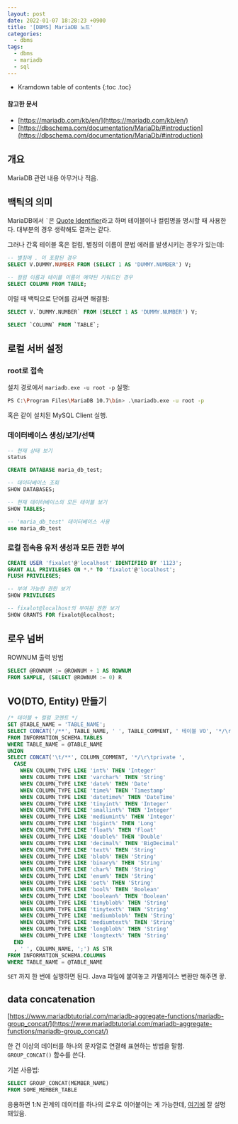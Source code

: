 ```yaml
---
layout: post
date: 2022-01-07 18:28:23 +0900
title: '[DBMS] MariaDB 노트'
categories:
  - dbms
tags:
  - dbms
  - mariadb
  - sql
---
```


* Kramdown table of contents
{:toc .toc}

#### 참고한 문서

- [https://mariadb.com/kb/en/](https://mariadb.com/kb/en/)
- [https://dbschema.com/documentation/MariaDb/#introduction](https://dbschema.com/documentation/MariaDb/#introduction)


## 개요

MariaDB 관련 내용 아무거나 적음.


## 백틱의 의미

MariaDB에서 ``` ` ```은 [Quote Identifier](https://mariadb.com/kb/en/identifier-names/)라고 하며 테이블이나 컬럼명을 명시할 때 사용한다. 대부분의 경우 생략해도 결과는 같다.

그러나 간혹 테이블 혹은 컬럼, 별칭의 이름이 문법 에러를 발생시키는 경우가 있는데:

```sql
-- 별칭에 . 이 포함된 경우
SELECT V.DUMMY.NUMBER FROM (SELECT 1 AS 'DUMMY.NUMBER') V;

-- 컬럼 이름과 테이블 이름이 예약된 키워드인 경우
SELECT COLUMN FROM TABLE;
```

이럴 때 백틱으로 단어를 감싸면 해결됨:

```sql
SELECT V.`DUMMY.NUMBER` FROM (SELECT 1 AS 'DUMMY.NUMBER') V;

SELECT `COLUMN` FROM `TABLE`;
```


## 로컬 서버 설정

### root로 접속

설치 경로에서 `mariadb.exe -u root -p` 실행:

```bash
PS C:\Program Files\MariaDB 10.7\bin> .\mariadb.exe -u root -p
```

혹은 같이 설치된 MySQL Client 실행.

### 데이터베이스 생성/보기/선택

```sql
-- 현재 상태 보기
status

CREATE DATABASE maria_db_test;
```

```sql
-- 데이터베이스 조회
SHOW DATABASES;

-- 현재 데이터베이스의 모든 테이블 보기
SHOW TABLES;
```

```sql
-- 'maria_db_test' 데이터베이스 사용
use maria_db_test
```

### 로컬 접속용 유저 생성과 모든 권한 부여

```sql
CREATE USER 'fixalot'@'localhost' IDENTIFIED BY '1123';
GRANT ALL PRIVILEGES ON *.* TO 'fixalot'@'localhost';
FLUSH PRIVILEGES;
```

```sql
-- 부여 가능한 권한 보기
SHOW PRIVILEGES

-- fixalot@localhost의 부여된 권한 보기
SHOW GRANTS FOR fixalot@localhost;
```


## 로우 넘버

ROWNUM 출력 방법

```sql
SELECT @ROWNUM := @ROWNUM + 1 AS ROWNUM
FROM SAMPLE, (SELECT @ROWNUM := 0) R
```


## VO(DTO, Entity) 만들기

```sql
/* 테이블 + 컬럼 코멘트 */
SET @TABLE_NAME = 'TABLE_NAME';
SELECT CONCAT('/**', TABLE_NAME, ' ', TABLE_COMMENT, ' 테이블 VO', '*/\r\r') AS STR
FROM INFORMATION_SCHEMA.TABLES
WHERE TABLE_NAME = @TABLE_NAME
UNION
SELECT CONCAT('\t/**', COLUMN_COMMENT, '*/\r\tprivate ',
  CASE
    WHEN COLUMN_TYPE LIKE 'int%' THEN 'Integer'
    WHEN COLUMN_TYPE LIKE 'varchar%' THEN 'String'
    WHEN COLUMN_TYPE LIKE 'date%' THEN 'Date'
    WHEN COLUMN_TYPE LIKE 'time%' THEN 'Timestamp'
    WHEN COLUMN_TYPE LIKE 'datetime%' THEN 'DateTime'
    WHEN COLUMN_TYPE LIKE 'tinyint%' THEN 'Integer'
    WHEN COLUMN_TYPE LIKE 'smallint%' THEN 'Integer'
    WHEN COLUMN_TYPE LIKE 'mediumint%' THEN 'Integer'
    WHEN COLUMN_TYPE LIKE 'bigint%' THEN 'Long'
    WHEN COLUMN_TYPE LIKE 'float%' THEN 'Float'
    WHEN COLUMN_TYPE LIKE 'double%' THEN 'Double'
    WHEN COLUMN_TYPE LIKE 'decimal%' THEN 'BigDecimal'
    WHEN COLUMN_TYPE LIKE 'text%' THEN 'String'
    WHEN COLUMN_TYPE LIKE 'blob%' THEN 'String'
    WHEN COLUMN_TYPE LIKE 'binary%' THEN 'String'
    WHEN COLUMN_TYPE LIKE 'char%' THEN 'String'
    WHEN COLUMN_TYPE LIKE 'enum%' THEN 'String'
    WHEN COLUMN_TYPE LIKE 'set%' THEN 'String'
    WHEN COLUMN_TYPE LIKE 'bool%' THEN 'Boolean'
    WHEN COLUMN_TYPE LIKE 'boolean%' THEN 'Boolean'
    WHEN COLUMN_TYPE LIKE 'tinyblob%' THEN 'String'
    WHEN COLUMN_TYPE LIKE 'tinytext%' THEN 'String'
    WHEN COLUMN_TYPE LIKE 'mediumblob%' THEN 'String'
    WHEN COLUMN_TYPE LIKE 'mediumtext%' THEN 'String'
    WHEN COLUMN_TYPE LIKE 'longblob%' THEN 'String'
    WHEN COLUMN_TYPE LIKE 'longtext%' THEN 'String'
  END
  , ' ', COLUMN_NAME, ';') AS STR
FROM INFORMATION_SCHEMA.COLUMNS
WHERE TABLE_NAME = @TABLE_NAME
```

`SET` 까지 한 번에 실행하면 된다. Java 파일에 붙여놓고 카멜케이스 변환만 해주면 끟.


## data concatenation

[https://www.mariadbtutorial.com/mariadb-aggregate-functions/mariadb-group_concat/](https://www.mariadbtutorial.com/mariadb-aggregate-functions/mariadb-group_concat/)

한 건 이상의 데이터를 하나의 문자열로 연결해 표현하는 방법을 말함. `GROUP_CONCAT()` 함수를 쓴다.

기본 사용법:

```sql
SELECT GROUP_CONCAT(MEMBER_NAME)
FROM SOME_MEMBER_TABLE
```

응용하면 1:N 관계의 데이터를 하나의 로우로 이어붙이는 게 가능한데, [여기에](https://www.mariadbtutorial.com/mariadb-aggregate-functions/mariadb-group_concat/) 잘 설명돼있음.
